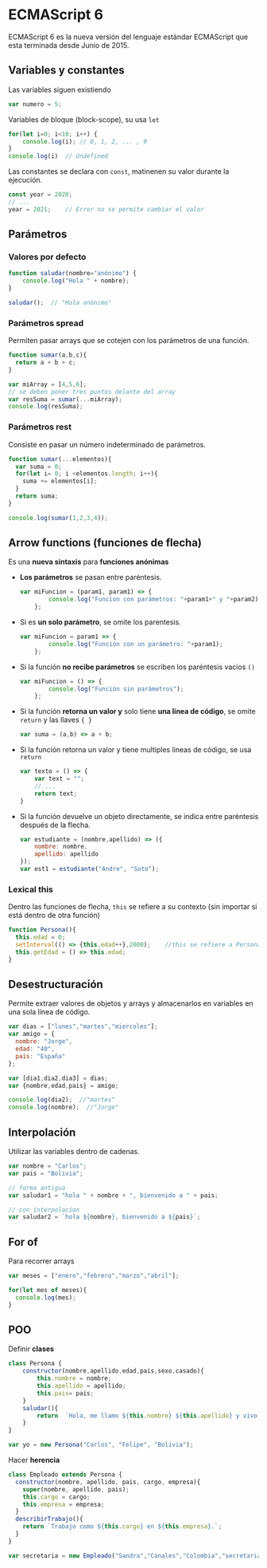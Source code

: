 # ECMAScript 6

ECMAScript 6 es la nueva versión del lenguaje estándar ECMAScript que esta terminada desde Junio de 2015.

## Variables y constantes

Las variables siguen existiendo
```javascript
var numero = 5;
```

Variables de bloque (block-scope), su usa `let`
```javascript
for(let i=0; i<10; i++) {
    console.log(i); // 0, 1, 2, ... , 9
}
console.log(i)  // Undefined
```

Las constantes se declara con `const`, matinenen su valor durante la ejecución.
```javascript
const year = 2020;
// ...
year = 2021;    // Error no se permite cambiar el valor
```

## Parámetros

### Valores por defecto
```javascript
function saludar(nombre="anónimo") {
    console.log("Hola " + nombre);
}

saludar();  // "Hola anónimo"
```

### Parámetros spread
Permiten pasar arrays que se cotejen con los parámetros de una función.
```javascript
function sumar(a,b,c){
  return a + b + c;
}

var miArray = [4,5,6];
// se deben poner tres puntos delante del array
var resSuma = sumar(...miArray);
console.log(resSuma);
```

### Parámetros rest
Consiste en pasar un número indeterminado de parámetros.
```javascript
function sumar(...elementos){
  var suma = 0;
  for(let i= 0; i <elementos.length; i++){
    suma += elementos[i];
  }
  return suma;
}

console.log(sumar(1,2,3,4));
```

## Arrow functions (funciones de flecha)
Es una __nueva sintaxis__ para __funciones anónimas__

- __Los parámetros__ se pasan entre paréntesis.
    ```javascript
    var miFuncion = (param1, param1) => {
            console.log("Funcion con parámetros: "+param1+" y "+param2);
        };
    ```
- Si es __un solo parámetro__, se omite los parentesis. 
    ```javascript
    var miFuncion = param1 => {
            console.log("Función con un parámetro: "+param1);
        };
    ```
- Si la función __no recibe parámetros__ se escriben los paréntesis vacios `()`
    ```javascript
    var miFuncion = () => {
            console.log("Función sin parámetros");
        };
    ```
- Si la función __retorna un valor y__ solo tiene __una linea de código__, se omite `return` y las llaves `{ }` 
    ```javascript
    var suma = (a,b) => a + b;
    ```
- Si la función retorna un valor y tiene multiples lineas de código, se usa `return`
    ```javascript
    var texto = () => {
        var text = "";
        // ... 
        return text;
    }
    ```
- Si la función devuelve un objeto directamente, se indica entre paréntesis después de la flecha.
    ```javascript
    var estudiante = (nombre,apellido) => ({
        nombre: nombre,
        apellido: apellido
    });
    var est1 = estudiante("Andre", "Soto");
    ```
### Lexical this
Dentro las funciones de flecha, `this` se refiere a su contexto (sin importar si está dentro de otra función)

```javascript
function Persona(){
  this.edad = 0;
  setInterval(() => {this.edad++},2000);    //this se refiere a Persona
  this.getEdad = () => this.edad;
}
```

## Desestructuración
Permite extraer valores de objetos y arrays y almacenarlos en variables en una sola línea de código.
```javascript
var dias = ["lunes","martes","miercoles"];
var amigo = {
  nombre: "Jorge",
  edad: "40",
  pais: "España"
};

var [dia1,dia2,dia3] = dias;
var {nombre,edad,pais} = amigo;

console.log(dia2);  //"martes"
console.log(nombre);  //"Jorge"
```
## Interpolación
Utilizar las variables dentro de cadenas.
```javascript
var nombre = "Carlos";
var pais = "Bolivia";

// forma antigua
var saludar1 = "hola " + nombre + ", bienvenido a " + pais;

// con interpolacion
var saludar2 = `hola ${nombre}, bienvenido a ${pais}`;
```

## For of
Para recorrer arrays

```javascript
var meses = ["enero","febrero","marzo","abril"];

for(let mes of meses){
  console.log(mes);
}
```

## POO
Definir __clases__

```javascript
class Persona {
    constructor(nombre,apellido,edad,pais,sexo,casado){
        this.nombre = nombre;
        this.apellido = apellido;
        this.pais= pais;
    }
    saludar(){
        return  `Hola, me llamo ${this.nombre} ${this.apellido} y vivo en ${this.pais}.`;
    }
}

var yo = new Persona("Carlos", "Felipe", "Bolivia");
```

Hacer __herencia__

```javascript
class Empleado extends Persona {
  constructor(nombre, apellido, pais, cargo, empresa){
    super(nombre, apellido, pais);
    this.cargo = cargo;
    this.empresa = empresa;
  }
  describirTrabajo(){
    return `Trabajo como ${this.cargo} en ${this.empresa}.`;
  }
}

var secretaria = new Empleado("Sandra","Canales","Colombia","secretaria","Facebook");
```